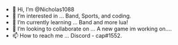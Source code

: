 - 👋 Hi, I’m @Nicholas1088
- 👀 I’m interested in ... Band, Sports, and coding.
- 🌱 I’m currently learning ... Band and more lua!
- 💞️ I’m looking to collaborate on ... A new game im working on....
- 📫 How to reach me ... Discord - cap#1552.

<!---
themaster1111/themaster1111 is a ✨ special ✨ repository because its `README.md` (this file) appears on your GitHub profile.
You can click the Preview link to take a look at your changes.
--->

